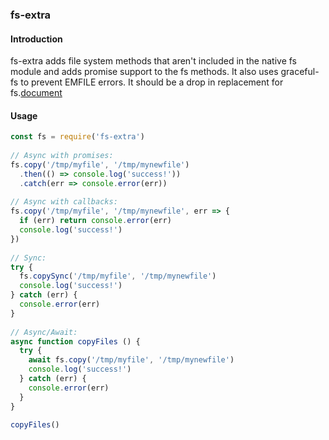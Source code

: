 ### fs-extra

#### Introduction

fs-extra adds file system methods that aren't included in the native fs module and adds promise support to the fs methods. It also uses graceful-fs to prevent EMFILE errors. It should be a drop in replacement for fs.[document](https://www.npmjs.com/package/fs-extra)

#### Usage

```js
const fs = require('fs-extra')
 
// Async with promises:
fs.copy('/tmp/myfile', '/tmp/mynewfile')
  .then(() => console.log('success!'))
  .catch(err => console.error(err))
 
// Async with callbacks:
fs.copy('/tmp/myfile', '/tmp/mynewfile', err => {
  if (err) return console.error(err)
  console.log('success!')
})
 
// Sync:
try {
  fs.copySync('/tmp/myfile', '/tmp/mynewfile')
  console.log('success!')
} catch (err) {
  console.error(err)
}
 
// Async/Await:
async function copyFiles () {
  try {
    await fs.copy('/tmp/myfile', '/tmp/mynewfile')
    console.log('success!')
  } catch (err) {
    console.error(err)
  }
}
 
copyFiles()
```